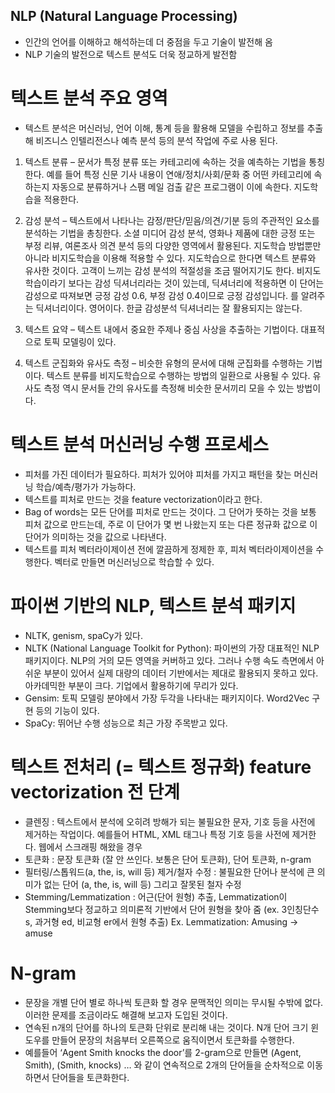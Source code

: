 NLP (Natural Language Processing)
----------------------------------------------------------
- 인간의 언어를 이해하고 해석하는데 더 중점을 두고 기술이 발전해 옴  
- NLP 기술의 발전으로 텍스트 분석도 더욱 정교하게 발전함  

# 텍스트 분석 주요 영역

- 텍스트 분석은 머신러닝, 언어 이해, 통계 등을 활용해 모델을 수립하고 정보를 추출해 비즈니스 인텔리전스나 예측 분석 등의 분석 작업에 주로 사용 된다.

1. 텍스트 분류 
 – 문서가 특정 분류 또는 카테고리에 속하는 것을 예측하는 기법을 통칭한다. 예를 들어 특정 신문 기사 내용이 연애/정치/사회/문화 중 어떤 카테고리에 속하는지 자동으로 분류하거나 스팸 메일 검출 같은 프로그램이 이에 속한다. 지도학습을 적용한다.

2. 감성 분석 
 – 텍스트에서 나타나는 감정/판단/믿음/의견/기분 등의 주관적인 요소를 분석하는 기법을 총칭한다. 소셜 미디어 감성 분석, 영화나 제품에 대한 긍정 또는 부정 리뷰, 여론조사 의견 분석 등의 다양한 영역에서 활용된다. 지도학습 방법뿐만 아니라 비지도학습을 이용해 적용할 수 있다. 지도학습으로 한다면 텍스트 분류와 유사한 것이다. 고객이 느끼는 감성 분석의 적절성을 조금 떨어지기도 한다. 비지도 학습이라기 보다는 감성 딕셔너리라는 것이 있는데, 딕셔너리에 적용하면 이 단어는 감성으로 따져보면 긍정 감성 0.6, 부정 감성 0.4이므로 긍정 감성입니다. 를 알려주는 딕셔너리이다. 영어이다. 한글 감성분석 딕셔너리는 잘 활용되지는 않는다.

3. 텍스트 요약 
 – 텍스트 내에서 중요한 주제나 중심 사상을 추출하는 기법이다. 대표적으로 토픽 모델링이 있다.

4. 텍스트 군집화와 유사도 측정 
 – 비슷한 유형의 문서에 대해 군집화를 수행하는 기법이다. 텍스트 분류를 비지도학습으로 수행하는 방법의 일환으로 사용될 수 있다. 유사도 측정 역시 문서들 간의 유사도를 측정해 비슷한 문서끼리 모을 수 있는 방법이다.

# 텍스트 분석 머신러닝 수행 프로세스
- 피처를 가진 데이터가 필요하다. 피처가 있어야 피처를 가지고 패턴을 찾는 머신러닝 학습/예측/평가가 가능하다.
- 텍스트를 피처로 만드는 것을 feature vectorization이라고 한다.
- Bag of words는 모든 단어를 피처로 만드는 것이다. 그 단어가 뜻하는 것을 보통 피처 값으로 만드는데, 주로 이 단어가 몇 번 나왔는지 또는 다른 정규화 값으로 이 단어가 의미하는 것을 값으로 나타낸다.
- 텍스트를 피처 벡터라이제이션 전에 깔끔하게 정제한 후, 피처 벡터라이제이션을 수행한다. 벡터로 만들면 머신러닝으로 학습할 수 있다.

# 파이썬 기반의 NLP, 텍스트 분석 패키지
- NLTK, genism, spaCy가 있다.
- NLTK (National Language Toolkit for Python): 파이썬의 가장 대표적인 NLP 패키지이다. NLP의 거의 모든 영역을 커버하고 있다. 그러나 수행 속도 측면에서 아쉬운 부분이 있어서 실제 대량의 데이터 기반에서는 제대로 활용되지 못하고 있다. 아카데믹한 부분이 크다. 기업에서 활용하기에 무리가 있다.
- Gensim: 토픽 모델링 분야에서 가장 두각을 나타내는 패키지이다. Word2Vec 구현 등의 기능이 있다.
- SpaCy: 뛰어난 수행 성능으로 최근 가장 주목받고 있다.

# 텍스트 전처리 (= 텍스트 정규화) feature vectorization 전 단계
- 클렌징 : 텍스트에서 분석에 오히려 방해가 되는 불필요한 문자, 기호 등을 사전에 제거하는 작업이다. 예를들어 HTML, XML 태그나 특정 기호 등을 사전에 제거한다. 웹에서 스크래핑 해왔을 경우
- 토큰화 : 문장 토큰화 (잘 안 쓰인다. 보통은 단어 토큰화), 단어 토큰화, n-gram
- 필터링/스톱워드(a, the, is, will 등) 제거/철자 수정 : 불필요한 단어나 분석에 큰 의미가 없는 단어 (a, the, is, will 등) 그리고 잘못된 철자 수정
- Stemming/Lemmatization : 어근(단어 원형) 추출, Lemmatization이 Stemming보다 정교하고 의미론적 기반에서 단어 원형을 찾아 줌 (ex. 3인칭단수 s, 과거형 ed, 비교형 er에서 원형 추출) Ex. Lemmatization: Amusing -> amuse

# N-gram
-	문장을 개별 단어 별로 하나씩 토큰화 할 경우 문맥적인 의미는 무시될 수밖에 없다. 이러한 문제를 조금이라도 해결해 보고자 도입된 것이다.
-	연속된 n개의 단어를 하나의 토큰화 단위로 분리해 내는 것이다. N개 단어 크기 윈도우를 만들어 문장의 처음부터 오른쪽으로 움직이면서 토큰화를 수행한다.
-	예를들어 ‘Agent Smith knocks the door’를 2-gram으로 만들면 (Agent, Smith), (Smith, knocks) … 와 같이 연속적으로 2개의 단어들을 순차적으로 이동하면서 단어들을 토큰화한다.








